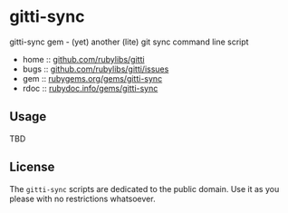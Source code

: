 # gitti-sync

gitti-sync gem - (yet) another (lite) git sync command line script

* home  :: [github.com/rubylibs/gitti](https://github.com/rubylibs/gitti)
* bugs  :: [github.com/rubylibs/gitti/issues](https://github.com/rubylibs/gitti/issues)
* gem   :: [rubygems.org/gems/gitti-sync](https://rubygems.org/gems/gitti-sync)
* rdoc  :: [rubydoc.info/gems/gitti-sync](http://rubydoc.info/gems/gitti-sync)


## Usage

TBD


## License

The `gitti-sync` scripts are dedicated to the public domain.
Use it as you please with no restrictions whatsoever.


